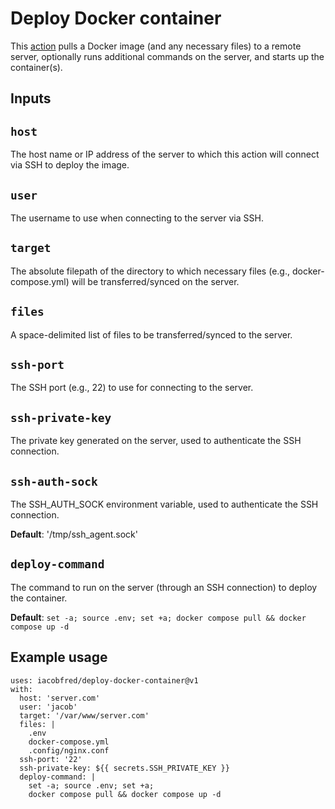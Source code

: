 # Deploy Docker container

This [action](https://docs.github.com/en/actions) pulls a Docker image (and any necessary files) to a remote server, optionally runs additional commands on the server, and starts up the container(s).

## Inputs

## `host`

The host name or IP address of the server to which this action will connect via SSH to deploy the image.

## `user`

The username to use when connecting to the server via SSH.

## `target`

The absolute filepath of the directory to which necessary files (e.g., docker-compose.yml) will be transferred/synced on the server.

## `files`

A space-delimited list of files to be transferred/synced to the server.

## `ssh-port`

The SSH port (e.g., 22) to use for connecting to the server.

## `ssh-private-key`

The private key generated on the server, used to authenticate the SSH connection.

## `ssh-auth-sock`

The SSH_AUTH_SOCK environment variable, used to authenticate the SSH connection.

**Default**: '/tmp/ssh_agent.sock'

## `deploy-command`

The command to run on the server (through an SSH connection) to deploy the container.

**Default**: `set -a; source .env; set +a; docker compose pull && docker compose up -d`

## Example usage

```
uses: iacobfred/deploy-docker-container@v1
with:
  host: 'server.com'
  user: 'jacob'
  target: '/var/www/server.com'
  files: |
    .env
    docker-compose.yml
    .config/nginx.conf
  ssh-port: '22'
  ssh-private-key: ${{ secrets.SSH_PRIVATE_KEY }}
  deploy-command: |
    set -a; source .env; set +a;
    docker compose pull && docker compose up -d
```
